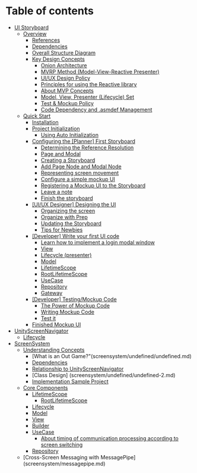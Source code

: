 # Table of contents

* [UI Storyboard](README.md)
  * [Overview](ui-storyboard/undefined/README.md)
    * [References](ui-storyboard/undefined/references.md)
    * [Dependencies](ui-storyboard/undefined/dependencies.md)
    * [Overall Structure Diagram](ui-storyboard/undefined/undefined.md)
    * [Key Design Concepts](ui-storyboard/undefined/key-design-concepts/README.md)
      * [Onion Architecture](ui-storyboard/undefined/key-design-concepts/onion-architecture.md)
      * [MVRP Method (Model-View-Reactive Presenter)](ui-storyboard/undefined/key-design-concepts/mvrp-model-view-reactive-presenter.md)
      * [UI/UX Design Policy](ui-storyboard/undefined/key-design-concepts/ui-ux.md)
      * [Principles for using the Reactive library](ui-storyboard/undefined/key-design-concepts/reactive.md)
      * [About MVP Concepts](ui-storyboard/undefined/key-design-concepts/mvp.md)
      * [Model, View, Presenter (Lifecycle) Set](ui-storyboard/undefined/key-design-concepts/model-view-presenter-lifecycle.md)
      * [Test & Mockup Policy](ui-storyboard/undefined/key-design-concepts/and.md)
      * [Code Dependency and .asmdef Management](ui-storyboard/undefined/key-design-concepts/.asmdef.md)
  * [Quick Start](ui-storyboard/undefined-1/README.md)
    * [Installation](ui-storyboard/undefined-1/undefined.md)
    * [Project Initialization](ui-storyboard/undefined-1/undefined-1/README.md)
      * [Using Auto Initialization](ui-storyboard/undefined-1/undefined-1/undefined.md)
    * [Configuring the \[Planner\] First Storyboard](ui-storyboard/undefined-1/undefined-2/README.md)
      * [Determining the Reference Resolution](ui-storyboard/undefined-1/undefined-2/undefined.md)
      * [Page and Modal](ui-storyboard/undefined-1/undefined-2/page-modal.md)
      * [Creating a Storyboard](ui-storyboard/undefined-1/undefined-2/undefined-1.md)
      * [Add Page Node and Modal Node](ui-storyboard/undefined-1/undefined-2/page-modal-1.md)
      * [Representing screen movement](ui-storyboard/undefined-1/undefined-2/undefined-2.md)
      * [Configure a simple mockup UI](ui-storyboard/undefined-1/undefined-2/ui.md)
      * [Registering a Mockup UI to the Storyboard](ui-storyboard/undefined-1/undefined-2/ui-1.md)
      * [Leave a note](ui-storyboard/undefined-1/undefined-2/undefined-3.md)
      * [Finish the storyboard](ui-storyboard/undefined-1/undefined-2/undefined-4.md)
    * [\[UI/UX Designer\] Designing the UI](ui-storyboard/undefined-1/ui-ux-ui/README.md)
      * [Organizing the screen](ui-storyboard/undefined-1/ui-ux-ui/undefined.md)
      * [Organize with Prep](ui-storyboard/undefined-1/ui-ux-ui/undefined-1.md)
      * [Updating the Storyboard](ui-storyboard/undefined-1/ui-ux-ui/undefined-2.md)
      * [Tips for Newbies](ui-storyboard/undefined-1/ui-ux-ui/undefined-3.md)
    * [\[Developer\] Write your first UI code](ui-storyboard/undefined-1/ui/README.md)
      * [Learn how to implement a login modal window](ui-storyboard/undefined-1/ui/undefined-1.md)
      * [View](ui-storyboard/undefined-1/ui/view.md)
      * [Lifecycle (presenter)](ui-storyboard/undefined-1/ui/lifecycle-presenter.md)
      * [Model](ui-storyboard/undefined-1/ui/model.md)
      * [LifetimeScope](ui-storyboard/undefined-1/ui/lifetimescope.md)
      * [RootLifetimeScope](ui-storyboard/undefined-1/ui/rootlifetimescope.md)
      * [UseCase](ui-storyboard/undefined-1/ui/usecase.md)
      * [Repository](ui-storyboard/undefined-1/ui/repository.md)
      * [Gateway](ui-storyboard/undefined-1/ui/gateway.md)
    * [\[Developer\] Testing/Mockup Code](ui-storyboard/undefined-1/undefined-3/README.md)
      * [The Power of Mockup Code](ui-storyboard/undefined-1/undefined-3/undefined.md)
      * [Writing Mockup Code](ui-storyboard/undefined-1/undefined-3/undefined-1.md)
      * [Test it](ui-storyboard/undefined-1/undefined-3/undefined-2.md)
    * [Finished Mockup UI](ui-storyboard/undefined-1/ui-1.md)
* [UnityScreenNavigator](unityscreennavigator/README.md)
  * [Lifecycle](unityscreennavigator/lifecycle.md)
* [ScreenSystem](screensystem/README.md)
  * [Understanding Concepts](screensystem/undefined/README.md)
    * [What is an Out Game?"(screensystem/undefined/undefined.md)
    * [Dependencies](screensystem/undefined/undefined-1.md)
    * [Relationship to UnityScreenNavigator](screensystem/undefined/unityscreennavigator.md)
    * [Class Design] (screensystem/undefined/undefined-2.md)
    * [Implementation Sample Project](screensystem/undefined/undefined-3.md)
  * [Core Components](screensystem/undefined-1/README.md)
    * [LifetimeScope](screensystem/undefined-1/lifetimescope/README.md)
      * [RootLifetimeScope](screensystem/undefined-1/lifetimescope/rootlifetimescope.md)
    * [Lifecycle](screensystem/undefined-1/lifecycle.md)
    * [Model](screensystem/undefined-1/model.md)
    * [View](screensystem/undefined-1/view.md)
    * [Builder](screensystem/undefined-1/builder.md)
    * [UseCase](screensystem/undefined-1/usecase/README.md)
      * [About timing of communication processing according to screen switching](screensystem/undefined-1/usecase/undefined.md)
    * [Repository](screensystem/undefined-1/repository.md)
  * [Cross-Screen Messaging with MessagePipe] (screensystem/messagepipe.md)
